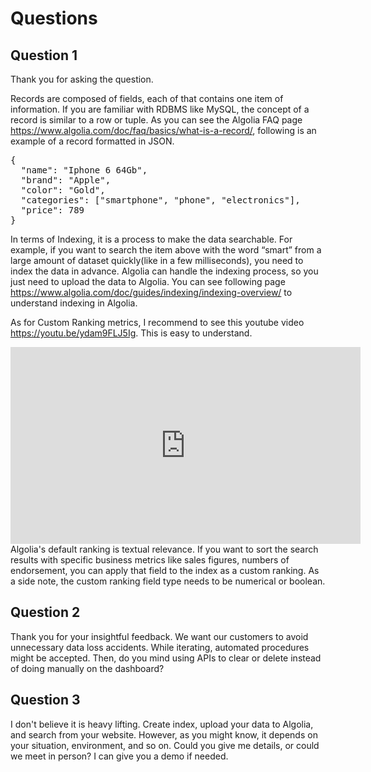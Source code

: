 Questions
====

## Question 1

Thank you for asking the question. 

Records are composed of fields, each of that contains one item of information. If you are familiar with RDBMS like MySQL, the concept of a record is similar to a row or tuple. As you can see the Algolia FAQ page https://www.algolia.com/doc/faq/basics/what-is-a-record/, following is an example of a record formatted in JSON.
<pre>
{
  "name": "Iphone 6 64Gb",
  "brand": "Apple",
  "color": "Gold",
  "categories": ["smartphone", "phone", "electronics"],
  "price": 789
}
</pre>

In terms of Indexing, it is a process to make the data searchable. For example, if you want to search the item above with the word “smart” from a large amount of dataset quickly(like in a few milliseconds), you need to index the data in advance. Algolia can handle the indexing process, so you just need to upload the data to Algolia. You can see following page https://www.algolia.com/doc/guides/indexing/indexing-overview/ to understand indexing in Algolia.

As for Custom Ranking metrics, I recommend to see this youtube video https://youtu.be/ydam9FLJ5Ig. This is easy to understand.
<iframe width="560" height="315" src="https://www.youtube.com/embed/ydam9FLJ5Ig" frameborder="0" allow="autoplay; encrypted-media" allowfullscreen></iframe>
Algolia's default ranking is textual relevance. If you want to sort the search results with specific business metrics like sales figures, numbers of endorsement, you can apply that field to the index as a custom ranking. As a side note, the custom ranking field type needs to be numerical or boolean.

## Question 2

Thank you for your insightful feedback. We want our customers to avoid unnecessary data loss accidents. While iterating, automated procedures might be accepted. Then, do you mind using APIs to clear or delete instead of doing manually on the dashboard? 

## Question 3

I don't believe it is heavy lifting. Create index, upload your data to Algolia, and search from your website. However, as you might know, it depends on your situation, environment, and so on. Could you give me details, or could we meet in person? I can give you a demo if needed.
